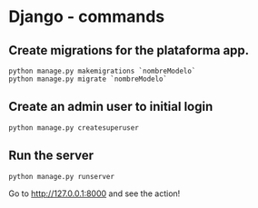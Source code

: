 # Django - commands

## Create migrations for the plataforma app.

```
python manage.py makemigrations `nombreModelo`
python manage.py migrate `nombreModelo`
```

## Create an admin user to initial login
```
python manage.py createsuperuser
```

## Run the server
```
python manage.py runserver
```

Go to http://127.0.0.1:8000 and see the action!
